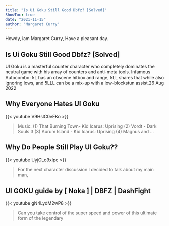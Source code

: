 ```yaml
---
title: "Is Ui Goku Still Good Dbfz? [Solved]"
ShowToc: true 
date: "2021-11-15"
author: "Margaret Curry" 
---
```


Howdy, iam Margaret Curry, Have a pleasant day.
## Is Ui Goku Still Good Dbfz? [Solved]
 UI Goku is a masterful counter character who completely dominates the neutral game with his array of counters and anti-meta tools. Infamous Autocombo: 5L has an obscene hitbox and range, 5LL shares that while also ignoring lows, and 5LLL can be a mix-up with a low-blockstun assist.26 Aug 2022

## Why Everyone Hates UI Goku
{{< youtube V9HslC0vEKo >}}
>Music: (1) That Burning Town- Kid Icarus: Uprising (2) Vordt - Dark Souls 3 (3) Aurum Island - Kid Icarus: Uprising (4) Magnus and ...

## Why Do People Still Play UI Goku??
{{< youtube UyjCLo9xIpc >}}
>For the next character discussion I decided to talk about my main man, 

## UI GOKU guide by [ Noka ] | DBFZ | DashFight
{{< youtube gN4LydM2wP8 >}}
>Can you take control of the super speed and power of this ultimate form of the legendary 

